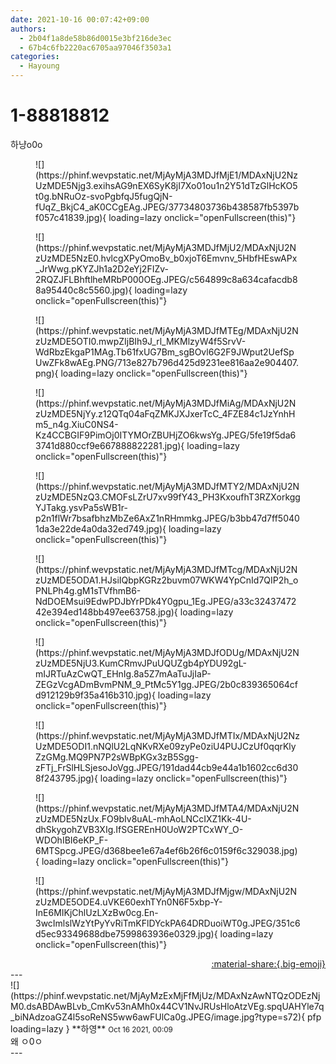 ```yaml
---
date: 2021-10-16 00:07:42+09:00
authors:
  - 2b04f1a8de58b86d0015e3bf216de3ec
  - 67b4c6fb2220ac6705aa97046f3503a1
categories:
  - Hayoung
---
```


# 1-88818812

<div class="post-container" markdown="1">
<div class="content-container md-sidebar__scrollwrap" markdown="1">

하냥o0o
<figure markdown="1">
![](https://phinf.wevpstatic.net/MjAyMjA3MDJfMjE1/MDAxNjU2NzUzMDE5Njg3.exihsAG9nEX6SyK8jI7Xo01ou1n2Y51dTzGlHcKO5t0g.bNRuOz-svoPgbfqJ5fugQjN-fUqZ_BkjC4_aK0CCgEAg.JPEG/37734803736b438587fb5397bf057c41839.jpg){ loading=lazy onclick="openFullscreen(this)"}
</figure>

<figure markdown="1">
![](https://phinf.wevpstatic.net/MjAyMjA3MDJfMjU2/MDAxNjU2NzUzMDE5NzE0.hvlcgXPyOmoBv_b0xjoT6Emvnv_5HbfHEswAPx_JrWwg.pKYZJh1a2D2eYj2FIZv-2RQZJFLBhftlheMRbP000OEg.JPEG/c564899c8a634cafacdb88a95440c8c5560.jpg){ loading=lazy onclick="openFullscreen(this)"}
</figure>

<figure markdown="1">
![](https://phinf.wevpstatic.net/MjAyMjA3MDJfMTEg/MDAxNjU2NzUzMDE5OTI0.mwpZIjBIh9J_rl_MKMlzyW4f5SrvV-WdRbzEkgaP1MAg.Tb61fxUG7Bm_sgBOvl6G2F9JWput2UefSpUwZFk8wAEg.PNG/713e827b796d425d9231ee816aa2e904407.png){ loading=lazy onclick="openFullscreen(this)"}
</figure>

<figure markdown="1">
![](https://phinf.wevpstatic.net/MjAyMjA3MDJfMiAg/MDAxNjU2NzUzMDE5NjYy.z12QTq04aFqZMKJXJxerTcC_4FZE84c1JzYnhHm5_n4g.XiuC0NS4-Kz4CCBGIF9PimOj0ITYMOrZBUHjZO6kwsYg.JPEG/5fe19f5da63741d880ccf9e667888822281.jpg){ loading=lazy onclick="openFullscreen(this)"}
</figure>

<figure markdown="1">
![](https://phinf.wevpstatic.net/MjAyMjA3MDJfMTY2/MDAxNjU2NzUzMDE5NzQ3.CMOFsLZrU7xv99fY43_PH3KxoufhT3RZXorkggYJTakg.ysvPa5sWB1r-p2n1flWr7bsafbhzMbZe6AxZ1nRHmmkg.JPEG/b3bb47d7ff50401da3e22de4a0da32ed749.jpg){ loading=lazy onclick="openFullscreen(this)"}
</figure>

<figure markdown="1">
![](https://phinf.wevpstatic.net/MjAyMjA3MDJfMTcg/MDAxNjU2NzUzMDE5ODA1.HJsiIQbpKGRz2buvm07WKW4YpCnId7QIP2h_oPNLPh4g.gM1sTVfhmB6-NdDOEMsui9EdwPDJbYrPDk4Y0gpu_1Eg.JPEG/a33c3243747242e394ed148bb497ee63758.jpg){ loading=lazy onclick="openFullscreen(this)"}
</figure>

<figure markdown="1">
![](https://phinf.wevpstatic.net/MjAyMjA3MDJfODUg/MDAxNjU2NzUzMDE5NjU3.KumCRmvJPuUQUZgb4pYDU92gL-mIJRTuAzCwQT_EHnIg.8a5Z7mAaTuJjIaP-ZEGzVcgADmBvmPNM_9_PtMc5Y1gg.JPEG/2b0c839365064cfd912129b9f35a416b310.jpg){ loading=lazy onclick="openFullscreen(this)"}
</figure>

<figure markdown="1">
![](https://phinf.wevpstatic.net/MjAyMjA3MDJfMTIx/MDAxNjU2NzUzMDE5ODI1.nNQlU2LqNKvRXe09zyPe0ziU4PUJCzUf0qqrKlyZzGMg.MQ9PN7P2sWBpKGx3zB5Sgg-zFTj_FrSlHLSjesoJoVgg.JPEG/191dad44cb9e44a1b1602cc6d308f243795.jpg){ loading=lazy onclick="openFullscreen(this)"}
</figure>

<figure markdown="1">
![](https://phinf.wevpstatic.net/MjAyMjA3MDJfMTA4/MDAxNjU2NzUzMDE5NzUx.FO9bIv8uAL-mhAoLNCcIXZ1Kk-4U-dhSkygohZVB3XIg.IfSGEREnH0UoW2PTCxWY_O-WDOhIBI6eKP_F-6MTSpcg.JPEG/d368bee1e67a4ef6b26f6c0159f6c329038.jpg){ loading=lazy onclick="openFullscreen(this)"}
</figure>

<figure markdown="1">
![](https://phinf.wevpstatic.net/MjAyMjA3MDJfMjgw/MDAxNjU2NzUzMDE5ODE4.uVKE60exhTYn0N6F5xbp-Y-InE6MIKjChlUzLXzBw0cg.En-3wcImlslWzYtPyYvRiTmKFlDYckPA64DRDuoiWT0g.JPEG/351c6d5ec93349688dbe7599863936e0329.jpg){ loading=lazy onclick="openFullscreen(this)"}
</figure>


</div>
</div>

<div style="text-align: right;" markdown="1">
<a href="https://weverse.io/fromis9/fanpost/1-88818812" style="text-align: right;">:material-share:{.big-emoji}</a>
</div>
---

<div class="comments-container md-sidebar__scrollwrap" markdown="1">
<div class="comment" markdown="1">
<div class='id-container' markdown="1">
![](https://phinf.wevpstatic.net/MjAyMzExMjFfMjUz/MDAxNzAwNTQzODEzNjM0.dsABDAwBLvb_CmKv53nAMh0x44CV1NvJRUsHloAtzVEg.spqUAHYle7q_biNAdzoaGZ4l5soReNS5ww6awFUlCa0g.JPEG/image.jpg?type=s72){ pfp loading=lazy }
**<span class="artist">하영</span>** <small>Oct 16 2021, 00:09</small><br>
</div>
<div class='comment-body' markdown="1">
왜 ㅇ0ㅇ
</div>
</div>
</div>
---
